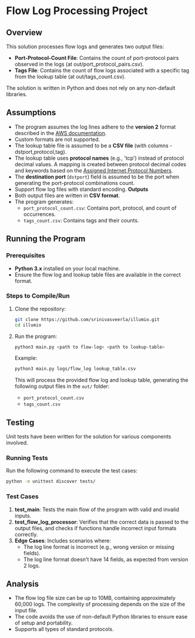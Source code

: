 # Flow Log Processing Project

## Overview

This solution processes flow logs and generates two output files: 
- **Port-Protocol-Count File**: Contains the count of port-protocol pairs observed in the logs (at out/port_protocol_pairs.csv).
- **Tags File**: Contains the count of flow logs associated with a specific tag from the lookup table (at out/tags_count.csv).

The solution is written in Python and does not rely on any non-default libraries.
## Assumptions 
   - The program assumes the log lines adhere to the **version 2** format described in the [AWS documentation](https://docs.aws.amazon.com/vpc/latest/userguide/flow-log-records.html).
   - Custom formats are not supported.
   - The lookup table file is assumed to be a **CSV file** (with columns - dstport,protocol,tag).
   - The lookup table uses **protocol names** (e.g., 'tcp') instead of protocol decimal values. A mapping is created between protocol decimal codes and keywords based on the [Assigned Internet Protocol Numbers](https://www.iana.org/assignments/protocol-numbers/protocol-numbers.xhtml).
   - The **destination port** (`dstport`) field is assumed to be the port when generating the port-protocol combinations count.
   - Support flow log files with standard encoding.
  **Outputs**
   - Both output files are written in **CSV format**.
   - The program generates:
     - `port_protocol_count.csv`: Contains port, protocol, and count of occurrences.
     - `tags_count.csv`: Contains tags and their counts.

## Running the Program

### Prerequisites
- **Python 3.x** installed on your local machine.
- Ensure the flow log and lookup table files are available in the correct format.

### Steps to Compile/Run

1. Clone the repository:
   ```bash
   git clone https://github.com/srinivasveerla/illumio.git
   cd illumio
   ```

2. Run the program:
   ```bash
   python3 main.py <path to flow-log> <path to lookup-table>
   ```

   Example:
   ```bash
   python3 main.py logs/flow_log lookup_table.csv
   ```

   This will process the provided flow log and lookup table, generating the following output files in the `out/` folder:
   - `port_protocol_count.csv`
   - `tags_count.csv`

## Testing

Unit tests have been written for the solution for various components involved.

### Running Tests
Run the following command to execute the test cases:
```bash
python -m unittest discover tests/
```

### Test Cases
1. **test_main**: Tests the main flow of the program with valid and invalid inputs.
2. **test_flow_log_processor**: Verifies that the correct data is passed to the output files, and checks if functions handle incorrect input formats correctly.
3. **Edge Cases**: Includes scenarios where:
   - The log line format is incorrect (e.g., wrong version or missing fields).
   - The log line format doesn't have 14 fields, as expected from version 2 logs.

## Analysis
- The flow log file size can be up to 10MB, containing approximately 60,000 logs. The complexity of processing depends on the size of the input file.
- The code avoids the use of non-default Python libraries to ensure ease of setup and portability.
- Supports all types of standard protocols.
  
